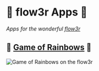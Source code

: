 # 🌸 flow3r Apps 🌸

*Apps for the wonderful [flow3r](https://flow3r.garden)*

## 🌈 [Game of Rainbows](https://git.flow3r.garden/yogan/game-of-rainbows) 🌈
![Game of Rainbows on the flow3r](https://github.com/yogan/flow3r/assets/122564/d824f95c-35fc-4f01-a3c0-3c191d34683c)
